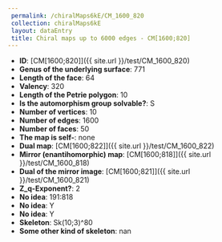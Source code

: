```yaml
--- 
 permalink: /chiralMaps6kE/CM_1600_820 
 collection: chiralMaps6kE
 layout: dataEntry
 title: Chiral maps up to 6000 edges - CM[1600;820]
---
```


- **ID**: [CM[1600;820]]({{ site.url }}/test/CM_1600_820)
- **Genus of the underlying surface**: 771
- **Length of the face**: 64
- **Valency**: 320
- **Length of the Petrie polygon**: 10
- **Is the automorphism group solvable?**: S
- **Number of vertices**: 10
- **Number of edges**: 1600
- **Number of faces**: 50
- **The map is self-**: none
- **Dual map**: [CM[1600;822]]({{ site.url }}/test/CM_1600_822)
- **Mirror (enantihomorphic) map**: [CM[1600;818]]({{ site.url }}/test/CM_1600_818)
- **Dual of the mirror image**: [CM[1600;821]]({{ site.url }}/test/CM_1600_821)
- **Z_q-Exponent?**: 2
- **No idea**:  191:818
- **No idea**: Y
- **No idea**: Y
- **Skeleton**: Sk(10;3)^80
- **Some other kind of skeleton**: nan
